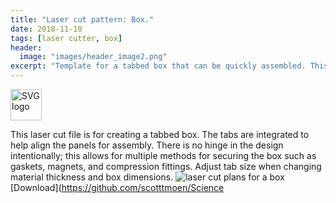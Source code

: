 ```yaml
---
title: "Laser cut pattern: Box."
date: 2018-11-10
tags: [laser cutter, box]
header:
  image: "images/header_image2.png"
excerpt: "Template for a tabbed box that can be quickly assembled. This can be used for storing samples and creating an airtight environment."
---
```

<img src="{{ site.url }}{{site.baseurl }}/images/SVGlogo.png" alt="SVG logo" width="50"/>

This laser cut file is for creating a tabbed box. The tabs are integrated to help align the panels for assembly. There is no hinge in the design intentionally; this allows for multiple methods for securing the box such as gaskets, magnets, and compression fittings. Adjust tab size when changing material thickness and box dimensions.
<img src="{{ site.url }}{{site.baseurl }}/images/science/lab_box.png" alt="laser cut plans for a box">
[Download](https://github.com/scotttmoen/Science
